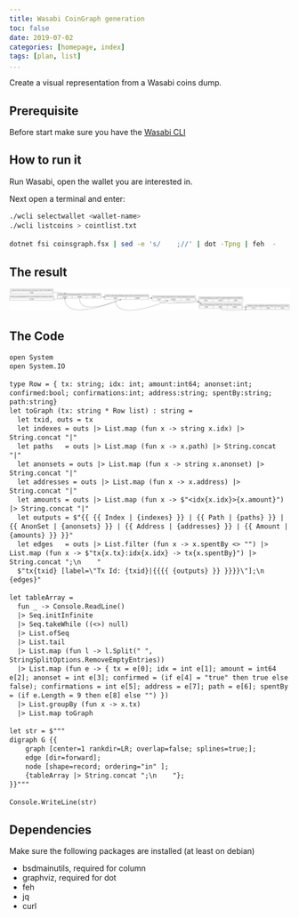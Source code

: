 ```yaml
---
title: Wasabi CoinGraph generation
toc: false
date: 2019-07-02
categories: [homepage, index]
tags: [plan, list]
...
```


Create a visual representation from a Wasabi coins dump.

## Prerequisite

Before start make sure you have the [Wasabi CLI](https://github.com/lontivero/Wiki/blob/master/src/wasabi/wcli.m) 

## How to run it

Run Wasabi, open the wallet you are interested in.

Next open a terminal and enter:

```bash
./wcli selectwallet <wallet-name>
./wcli listcoins > cointlist.txt

dotnet fsi coinsgraph.fsx | sed -e 's/    ;//' | dot -Tpng | feh  -
```

## The result

![](../../src/images/tx-graph-example-1.png)

## The Code

```{#mycode .fsharp .numberLines startFrom="100"}
open System
open System.IO

type Row = { tx: string; idx: int; amount:int64; anonset:int; confirmed:bool; confirmations:int; address:string; spentBy:string; path:string}
let toGraph (tx: string * Row list) : string =
  let txid, outs = tx
  let indexes = outs |> List.map (fun x -> string x.idx) |> String.concat "|"
  let paths   = outs |> List.map (fun x -> x.path) |> String.concat "|"
  let anonsets = outs |> List.map (fun x -> string x.anonset) |> String.concat "|"
  let addresses = outs |> List.map (fun x -> x.address) |> String.concat "|"
  let amounts = outs |> List.map (fun x -> $"<idx{x.idx}>{x.amount}") |> String.concat "|"
  let outputs = $"{{ {{ Index | {indexes} }} | {{ Path | {paths} }} | {{ AnonSet | {anonsets} }} | {{ Address | {addresses} }} | {{ Amount | {amounts} }} }}"
  let edges   = outs |> List.filter (fun x -> x.spentBy <> "") |> List.map (fun x -> $"tx{x.tx}:idx{x.idx} -> tx{x.spentBy}") |> String.concat ";\n    "
  $"tx{txid} [label=\"Tx Id: {txid}|{{{{ {outputs} }} }}}}\"];\n    {edges}"

let tableArray = 
  fun _ -> Console.ReadLine()
  |> Seq.initInfinite
  |> Seq.takeWhile ((<>) null)
  |> List.ofSeq
  |> List.tail 
  |> List.map (fun l -> l.Split(" ", StringSplitOptions.RemoveEmptyEntries))
  |> List.map (fun e -> { tx = e[0]; idx = int e[1]; amount = int64 e[2]; anonset = int e[3]; confirmed = (if e[4] = "true" then true else false); confirmations = int e[5]; address = e[7]; path = e[6]; spentBy = (if e.Length = 9 then e[8] else "") })
  |> List.groupBy (fun x -> x.tx) 
  |> List.map toGraph 

let str = $"""
digraph G {{
    graph [center=1 rankdir=LR; overlap=false; splines=true;];
    edge [dir=forward];
    node [shape=record; ordering="in" ];
    {tableArray |> String.concat ";\n    "};
}}"""

Console.WriteLine(str)
```

## Dependencies

Make sure the following packages are installed (at least on debian)

- bsdmainutils, required for column
- graphviz, required for dot
- feh
- jq
- curl
